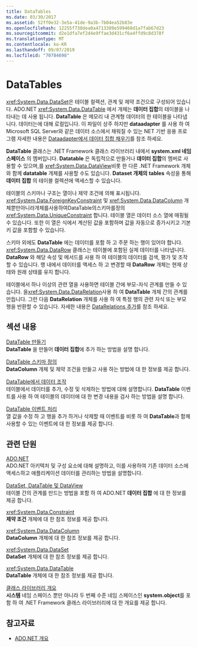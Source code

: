 ```yaml
---
title: DataTables
ms.date: 03/30/2017
ms.assetid: 52ff0e32-3e5a-41de-9a3b-7b04ea52b83e
ms.openlocfilehash: 12255f738dea0a4713389e599468d1a7fab67d23
ms.sourcegitcommit: d2e1dfa7ef2d4e9ffae3d431cf6a4ffd9c8d378f
ms.translationtype: MT
ms.contentlocale: ko-KR
ms.lasthandoff: 09/07/2019
ms.locfileid: "70784698"
---
```

# <a name="datatables"></a>DataTables
<xref:System.Data.DataSet>은 테이블 컬렉션, 관계 및 제약 조건으로 구성되어 있습니다. ADO.NET <xref:System.Data.DataTable> 에서 개체는 **데이터 집합**의 테이블을 나타내는 데 사용 됩니다. **DataTable** 은 메모리 내 관계형 데이터의 한 테이블을 나타냅니다. 데이터는에 대해 로컬입니다. 이 파일이 상주 하지만 **dataadapter** 를 사용 하 여 Microsoft SQL Server와 같은 데이터 소스에서 채워질 수 있는 NET 기반 응용 프로그램 자세한 내용은 [Dataadapter에서 데이터 집합 채우기](../populating-a-dataset-from-a-dataadapter.md)를 참조 하세요.  
  
 **DataTable** 클래스는 .NET Framework 클래스 라이브러리 내에서 **system.xml 네임 스페이스** 의 멤버입니다. **Datatable** 은 독립적으로 만들거나 **데이터 집합**의 멤버로 사용할 수 있으며,를 <xref:System.Data.DataView>비롯 한 다른 .NET Framework 개체와 함께 **datatable** 개체를 사용할 수도 있습니다. **Dataset 개체의** **tables** 속성을 통해 **데이터 집합** 의 테이블 컬렉션에 액세스할 수 있습니다.  
  
 테이블의 스키마나 구조는 열이나 제약 조건에 의해 표시됩니다. <xref:System.Data.ForeignKeyConstraint> 및 <xref:System.Data.DataColumn> 개체뿐만아니라개체를사용하여DataTable의스키마를정의<xref:System.Data.UniqueConstraint> 합니다. 테이블 열은 데이터 소스 열에 매핑될 수 있습니다. 또한 이 열은 식에서 계산된 값을 포함하며 값을 자동으로 증가시키고 기본 키 값을 포함할 수 있습니다.  
  
 스키마 외에도 **DataTable** 에는 데이터를 포함 하 고 주문 하는 행이 있어야 합니다. <xref:System.Data.DataRow> 클래스는 테이블에 포함된 실제 데이터를 나타냅니다. **DataRow** 와 해당 속성 및 메서드를 사용 하 여 테이블의 데이터를 검색, 평가 및 조작할 수 있습니다. 행 내에서 데이터를 액세스 하 고 변경할 때 **DataRow** 개체는 현재 상태와 원래 상태를 유지 합니다.  
  
 테이블에서 하나 이상의 관련 열을 사용하면 테이블 간에 부모-자식 관계를 만들 수 있습니다. 을<xref:System.Data.DataRelation>사용 하 여 **DataTable** 개체 간의 관계를 만듭니다. 그런 다음 **DataRelation** 개체를 사용 하 여 특정 행의 관련 자식 또는 부모 행을 반환할 수 있습니다. 자세한 내용은 [DataRelations 추가](adding-datarelations.md)를 참조 하세요.  
  
## <a name="in-this-section"></a>섹션 내용  
 [DataTable 만들기](creating-a-datatable.md)  
 **DataTable** 을 만들어 **데이터 집합**에 추가 하는 방법을 설명 합니다.  
  
 [DataTable 스키마 정의](datatable-schema-definition.md)  
 **DataColumn** 개체 및 제약 조건을 만들고 사용 하는 방법에 대 한 정보를 제공 합니다.  
  
 [DataTable에서 데이터 조작](manipulating-data-in-a-datatable.md)  
 테이블에서 데이터를 추가, 수정 및 삭제하는 방법에 대해 설명합니다. **DataTable** 이벤트를 사용 하 여 테이블의 데이터에 대 한 변경 내용을 검사 하는 방법을 설명 합니다.  
  
 [DataTable 이벤트 처리](handling-datatable-events.md)  
 열 값을 수정 하 고 행을 추가 하거나 삭제할 때 이벤트를 비롯 하 여 **DataTable**과 함께 사용할 수 있는 이벤트에 대 한 정보를 제공 합니다.  
  
## <a name="related-sections"></a>관련 단원  
 [ADO.NET](../index.md)  
 ADO.NET 아키텍처 및 구성 요소에 대해 설명하고, 이를 사용하여 기존 데이터 소스에 액세스하고 애플리케이션 데이터를 관리하는 방법을 설명합니다.  
  
 [DataSet, DataTable 및 DataView](index.md)  
 테이블 간의 관계를 만드는 방법을 포함 하 여 ADO.NET **데이터 집합** 에 대 한 정보를 제공 합니다.  
  
 <xref:System.Data.Constraint>  
 **제약 조건** 개체에 대 한 참조 정보를 제공 합니다.  
  
 <xref:System.Data.DataColumn>  
 **DataColumn** 개체에 대 한 참조 정보를 제공 합니다.  
  
 <xref:System.Data.DataSet>  
 **DataSet** 개체에 대 한 참조 정보를 제공 합니다.  
  
 <xref:System.Data.DataTable>  
 **DataTable** 개체에 대 한 참조 정보를 제공 합니다.  
  
 [클래스 라이브러리 개요](../../../../standard/class-library-overview.md)  
 **시스템** 네임 스페이스 뿐만 아니라 두 번째 수준 네임 스페이스인 **system.object**를 포함 하 여 .NET Framework 클래스 라이브러리에 대 한 개요를 제공 합니다.  
  
## <a name="see-also"></a>참고자료

- [ADO.NET 개요](../ado-net-overview.md)
